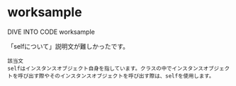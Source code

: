 # worksample
DIVE INTO CODE worksample  

「selfについて」説明文が難しかったです。

```
該当文
selfはインスタンスオブジェクト自身を指しています。クラスの中でインスタンスオブジェクトを呼び出す際やそのインスタンスオブジェクトを呼び出す際は、selfを使用します。
```



